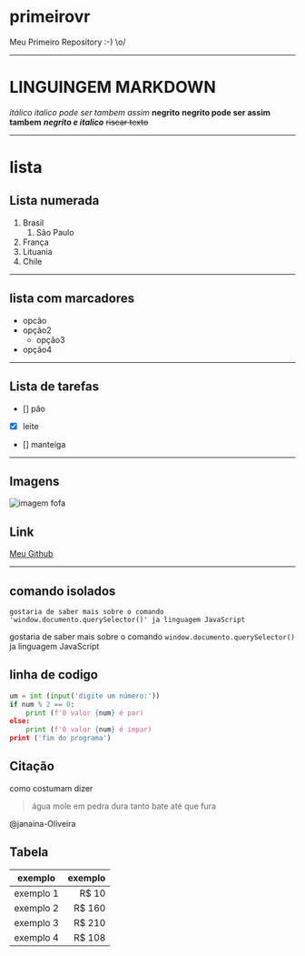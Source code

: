 # primeirovr
 Meu Primeiro Repository :-)
\o/
***
# LINGUINGEM MARKDOWN
_itálico_
*italico pode ser tambem assim*
__negrito__
**negrito pode ser assim tambem**
_**negrito e italico**_
~~riscar texto~~
***
# lista
## Lista numerada
1. Brasil 
    1. São Paulo
2. França 
8. Lituania
0. Chile
***
## lista com marcadores
 * opcão 
 * opção2
    * opção3
 * opção4
***
## Lista de tarefas 

- [] pão
- [x] leite 
- [] manteiga
 ***
## Imagens
 ![imagem fofa](https://c.tenor.com/Rymj4MuTQIEAAAAj/peach-cat.gif)
 ## Link
 [Meu Github](https://github.com/Janaina-Oliveira)
***
## comando isolados 
    gostaria de saber mais sobre o comando 'window.documento.querySelector()' ja linguagem JavaScript
gostaria de saber mais sobre o comando `window.documento.querySelector()` ja linguagem JavaScript
## linha de codigo

```python
um = int (input('digite um número:'))
if num % 2 == 0:
    print (f'0 valor {num} é par)
else:
    print (f'0 valor {num} é ímpar)
print ('fim do programa')
```

## Citação
como costumam dizer 
>água mole em pedra dura 
>tanto bate até que fura 

@janaina-Oliveira

[//]: # (isso é um comentario)

## Tabela

exemplo | exemplo
:--------:| -------:
exemplo 1 | R$ 10
exemplo 2 | R$ 160
exemplo 3 | R$ 210
exemplo 4 | R$ 108